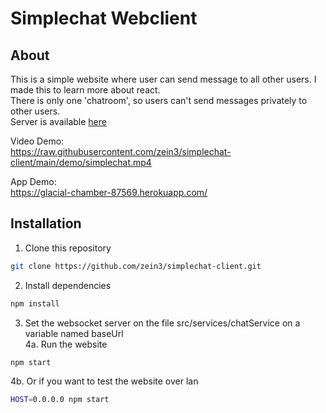 # Simplechat Webclient
## About
This is a simple website where user can send message to all other users. I made this to learn more about react.  
There is only one 'chatroom', so users can't send messages privately to other users.  
Server is available [here](https://github.com/zein3/simplechat-server)  
  
Video Demo:  
https://raw.githubusercontent.com/zein3/simplechat-client/main/demo/simplechat.mp4  

App Demo:  
https://glacial-chamber-87569.herokuapp.com/
  

## Installation
1. Clone this repository
```bash
git clone https://github.com/zein3/simplechat-client.git
```
2. Install dependencies
```bash
npm install
```
3. Set the websocket server on the file src/services/chatService on a variable named baseUrl  
4a. Run the website
```bash
npm start
```
4b. Or if you want to test the website over lan
```bash
HOST=0.0.0.0 npm start
```
